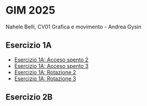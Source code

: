 # GIM 2025
Nahele Belli, CV01
Grafica e movimento - Andrea Gysin

## Esercizio 1A
- [Esercizio 1A: Acceso spento 2](Esercizio_1A/Esercizio_1A_Nahele/acceso_spento_2.html)
- [Esercizio 1A: Acceso spento 3](Esercizio_1A/Esercizio_1A_Nahele/acceso_spento_3.html)
- [Esercizio 1A: Rotazione 2](Esercizio_1A/Esercizio_1A_Nahele/rotazione_2.html)
- [Esercizio 1A: Rotazione 3](Esercizio_1A/Esercizio_1A_Nahele/rotazione_3.html)

## Esercizio 2B